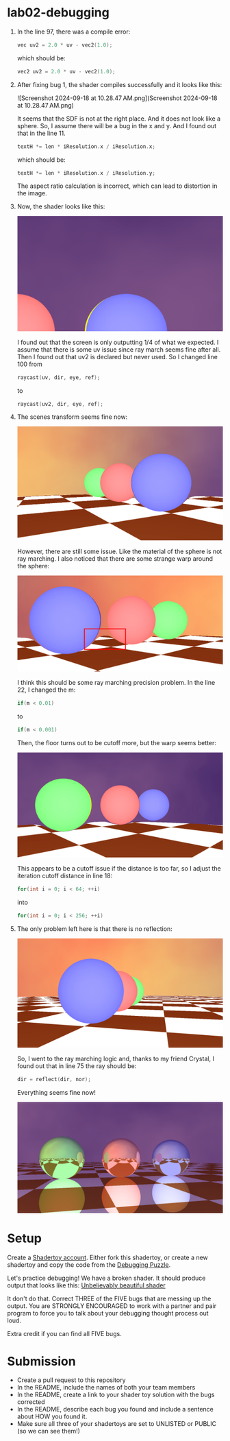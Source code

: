 # lab02-debugging
1. In the line 97, there was a compile error:
    
    ```cpp
    vec uv2 = 2.0 * uv - vec2(1.0);
    ```
    
    which should be:
    
    ```cpp
    vec2 uv2 = 2.0 * uv - vec2(1.0);
    ```
    
2. After fixing bug 1, the shader compiles successfully and it looks like this:
    
    ![Screenshot 2024-09-18 at 10.28.47 AM.png](Screenshot 2024-09-18 at 10.28.47 AM.png)
    
    It seems that the SDF is not at the right place. And it does not look like a sphere. So, I assume there will be a bug in the x and y. And I found out that in the line 11.
    
    ```cpp
    textH *= len * iResolution.x / iResolution.x;
    ```
    
    which should be:
    
    ```cpp
    textH *= len * iResolution.x / iResolution.y;
    ```
    
    The aspect ratio calculation is incorrect, which can lead to distortion in the image.
    
3. Now, the shader looks like this:
    
    ![image.png](image.png)
    
    I found out that the screen is only outputting 1/4 of what we expected. I assume that there is some uv issue since ray march seems fine after all. Then I found out that uv2 is declared but never used. So I changed line 100 from
    
    ```cpp
    raycast(uv, dir, eye, ref);
    ```
    
    to
    
    ```cpp
    raycast(uv2, dir, eye, ref);
    ```
    
4. The scenes transform seems fine now:
    
    ![image.png](image%201.png)
    
    However, there are still some issue. Like the material of the sphere is not ray marching. I also noticed that there are some strange warp around the sphere:
    
    ![image.png](image%202.png)
    
    I think this should be some ray marching precision problem. In the line 22, I changed the m:
    
    ```cpp
    if(m < 0.01)
    ```
    
    to
    
    ```cpp
    if(m < 0.001)
    ```
    
    Then, the floor turns out to be cutoff more, but the warp seems better:
    
    ![image.png](image%203.png)
    
    This appears to be a cutoff issue if the distance is too far, so I adjust the iteration cutoff distance in line 18:
    
    ```cpp
    for(int i = 0; i < 64; ++i)
    ```
    
    into
    
    ```cpp
    for(int i = 0; i < 256; ++i)
    ```
    
5. The only problem left here is that there is no reflection:
    
    ![image.png](image%204.png)
    
    So, I went to the ray marching logic and, thanks to my friend Crystal, I found out that in line 75 the ray should be:
    
    ```cpp
    dir = reflect(dir, nor);
    ```
    
    Everything seems fine now!
    
    ![image.png](image%205.png)


# Setup 

Create a [Shadertoy account](https://www.shadertoy.com/). Either fork this shadertoy, or create a new shadertoy and copy the code from the [Debugging Puzzle](https://www.shadertoy.com/view/flGfRc).

Let's practice debugging! We have a broken shader. It should produce output that looks like this:
[Unbelievably beautiful shader](https://user-images.githubusercontent.com/1758825/200729570-8e10a37a-345d-4aff-8eff-6baf54a32a40.webm)

It don't do that. Correct THREE of the FIVE bugs that are messing up the output. You are STRONGLY ENCOURAGED to work with a partner and pair program to force you to talk about your debugging thought process out loud.

Extra credit if you can find all FIVE bugs.

# Submission
- Create a pull request to this repository
- In the README, include the names of both your team members
- In the README, create a link to your shader toy solution with the bugs corrected
- In the README, describe each bug you found and include a sentence about HOW you found it.
- Make sure all three of your shadertoys are set to UNLISTED or PUBLIC (so we can see them!)
